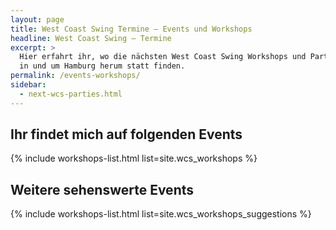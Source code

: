 ```yaml
---
layout: page
title: West Coast Swing Termine – Events und Workshops
headline: West Coast Swing – Termine
excerpt: >
  Hier erfahrt ihr, wo die nächsten West Coast Swing Workshops und Parties
  in und um Hamburg herum statt finden.
permalink: /events-workshops/
sidebar:
  - next-wcs-parties.html
---
```


## Ihr findet mich auf folgenden Events

{% include workshops-list.html list=site.wcs_workshops %}

## Weitere sehenswerte Events

{% include workshops-list.html list=site.wcs_workshops_suggestions %}
